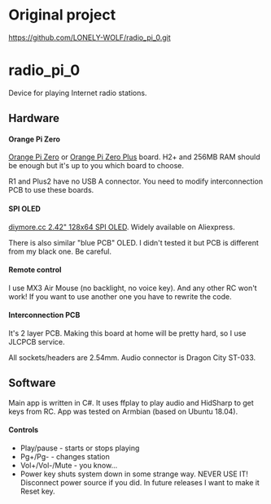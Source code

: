 # Original project 
https://github.com/LONELY-WOLF/radio_pi_0.git

# radio_pi_0
Device for playing Internet radio stations.

## Hardware
#### Orange Pi Zero
[Orange Pi Zero](http://www.orangepi.org/orangepizero/) or [Orange Pi Zero Plus](http://www.orangepi.org/OrangePiZeroPlus/) board.  H2+ and 256MB RAM should be enough but it's up to you which board to choose.

R1 and Plus2 have no USB A connector. You need to modify interconnection PCB to use these boards.

#### SPI OLED
[diymore.cc 2.42" 128x64 SPI OLED](https://www.diymore.cc/products/2-42-inch-12864-oled-display-module-iic-i2c-spi-serial-for-arduino-c51-stm32-green-white-blue-yellow).
Widely available on Aliexpress.

There is also similar "blue PCB" OLED. I didn't tested it but PCB is different from my black one. Be careful.

#### Remote control
I use MX3 Air Mouse (no backlight, no voice key). And any other RC won't work! If you want to use another one you have to rewrite the code.

#### Interconnection PCB
It's 2 layer PCB. Making this board at home will be pretty hard, so I use JLCPCB service.

All sockets/headers are 2.54mm. Audio connector is Dragon City ST-033.

## Software
Main app is written in C#. It uses ffplay to play audio and HidSharp to get keys from RC.
App was tested on Armbian (based on Ubuntu 18.04).

#### Controls
* Play/pause - starts or stops playing
* Pg+/Pg- - changes station
* Vol+/Vol-/Mute - you know...
* Power key shuts system down in some strange way. NEVER USE IT! Disconnect power source if you did. In future releases I want to make it Reset key.
